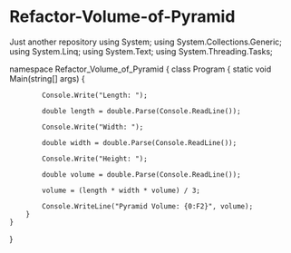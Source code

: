 # Refactor-Volume-of-Pyramid
Just another repository
using System;
using System.Collections.Generic;
using System.Linq;
using System.Text;
using System.Threading.Tasks;

namespace Refactor_Volume_of_Pyramid
{
    class Program
    {
        static void Main(string[] args)
        {
            
            Console.Write("Length: ");

            double length = double.Parse(Console.ReadLine());

            Console.Write("Width: ");

            double width = double.Parse(Console.ReadLine());

            Console.Write("Height: ");

            double volume = double.Parse(Console.ReadLine());

            volume = (length * width * volume) / 3;

            Console.WriteLine("Pyramid Volume: {0:F2}", volume);
        }
    }
}
